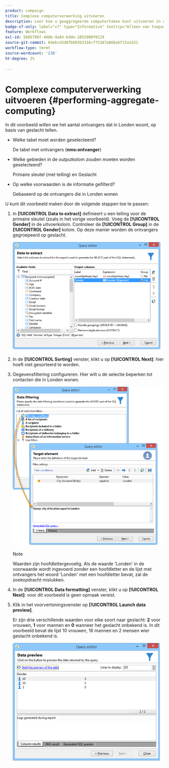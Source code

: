 ```yaml
---
product: campaign
title: Complexe computerverwerking uitvoeren
description: Leer hoe u geaggregeerde computertaken kunt uitvoeren in query's
badge-v7-only: label="v7" type="Informative" tooltip="Alleen van toepassing op Campaign Classic v7"
feature: Workflows
exl-id: 5b05788f-498b-4a84-bdde-2852900f0129
source-git-commit: 8debcd3d8fb883b3316cf75187a86bebf15a1d31
workflow-type: tm+mt
source-wordcount: '238'
ht-degree: 2%

---
```


# Complexe computerverwerking uitvoeren {#performing-aggregate-computing}



In dit voorbeeld willen we het aantal ontvangers dat in Londen woont, op basis van geslacht tellen.

* Welke tabel moet worden geselecteerd?

  De tabel met ontvangers (**nms:ontvanger**)

* Welke gebieden in de outputkolom zouden moeten worden geselecteerd?

  Primaire sleutel (met telling) en Geslacht

* Op welke voorwaarden is de informatie gefilterd?

  Gebaseerd op de ontvangers die in Londen wonen

U kunt dit voorbeeld maken door de volgende stappen toe te passen:

1. In **[!UICONTROL Data to extract]** definieert u een telling voor de primaire sleutel (zoals in het vorige voorbeeld). Voeg de **[!UICONTROL Gender]** in de uitvoerkolom. Controleer de **[!UICONTROL Group]** in de **[!UICONTROL Gender]** kolom. Op deze manier worden de ontvangers gegroepeerd op geslacht.

   ![](assets/query_editor_nveau_27.png)

1. In de **[!UICONTROL Sorting]** venster, klikt u op **[!UICONTROL Next]**: hier hoeft niet gesorteerd te worden.
1. Gegevensfiltering configureren. Hier wilt u de selectie beperken tot contacten die in Londen wonen.

   ![](assets/query_editor_22.png)

   >[!NOTE]
   >
   >Waarden zijn hoofdlettergevoelig. Als de waarde &#39;Londen&#39; in de voorwaarde wordt ingevoerd zonder een hoofdletter en de lijst met ontvangers het woord &#39;Londen&#39; met een hoofdletter bevat, zal de zoekopdracht mislukken.

1. In de **[!UICONTROL Data formatting]** venster, klikt u op **[!UICONTROL Next]**: voor dit voorbeeld is geen opmaak vereist.
1. Klik in het voorvertoningsvenster op **[!UICONTROL Launch data preview]**.

   Er zijn drie verschillende waarden voor elke soort naar geslacht: **2** voor vrouwen, **1** voor mannen en **0** wanneer het geslacht onbekend is. In dit voorbeeld bevat de lijst 10 vrouwen, 16 mannen en 2 mensen wier geslacht onbekend is.

   ![](assets/query_editor_agregat_04.png)
